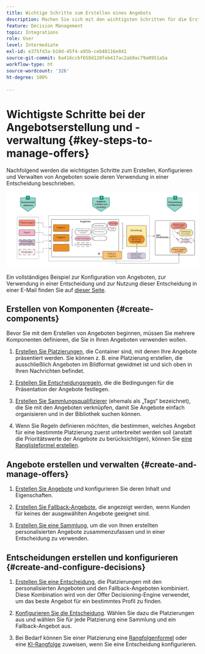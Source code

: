```yaml
---
title: Wichtige Schritte zum Erstellen eines Angebots
description: Machen Sie sich mit den wichtigsten Schritten für die Erstellung eines Angebots vertraut
feature: Decision Management
topic: Integrations
role: User
level: Intermediate
exl-id: e375fd3a-b10d-45f4-a95b-ceb48116e841
source-git-commit: 6a416ccbf658d128feb417ac2ab9ac79a0951a5a
workflow-type: ht
source-wordcount: '326'
ht-degree: 100%

---
```


# Wichtigste Schritte bei der Angebotserstellung und -verwaltung {#key-steps-to-manage-offers}

Nachfolgend werden die wichtigsten Schritte zum Erstellen, Konfigurieren und Verwalten von Angeboten sowie deren Verwendung in einer Entscheidung beschrieben.

![](../assets/offer-create-manage-process.png)

Ein vollständiges Beispiel zur Konfiguration von Angeboten, zur Verwendung in einer Entscheidung und zur Nutzung dieser Entscheidung in einer E-Mail finden Sie auf [dieser Seite](../offers-e2e.md).

## Erstellen von Komponenten {#create-components}

Bevor Sie mit dem Erstellen von Angeboten beginnen, müssen Sie mehrere Komponenten definieren, die Sie in Ihren Angeboten verwenden wollen.

1. [Erstellen Sie Platzierungen](creating-placements.md), die Container sind, mit denen Ihre Angebote präsentiert werden. Sie können z. B. eine Platzierung erstellen, die ausschließlich Angeboten im Bildformat gewidmet ist und sich oben in Ihren Nachrichten befindet.

1. [Erstellen Sie Entscheidungsregeln](creating-decision-rules.md), die die Bedingungen für die Präsentation der Angebote festlegen.

1. [Erstellen Sie Sammlungsqualifizierer](creating-tags.md) (ehemals als „Tags“ bezeichnet), die Sie mit den Angeboten verknüpfen, damit Sie Angebote einfach organisieren und in der Bibliothek suchen können.

1. Wenn Sie Regeln definieren möchten, die bestimmen, welches Angebot für eine bestimmte Platzierung zuerst unterbreitet werden soll (anstatt die Prioritätswerte der Angebote zu berücksichtigen), können Sie [eine Ranglisteformel erstellen](../ranking/create-ranking-formulas.md).

<!--
<table style="table-layout:fixed">
<tr style="border: 0;">
<td>
<img src="../../assets/do-not-localize/icon-placement.svg" width="60px">
<div>
<a href="../offer-library/creating-placements.md">Create placements</a>
</div>
<p>
</td>
<td>
<img src="../../assets/do-not-localize/icon-rules.svg" width="60px">
<div>
<a href="../offer-library/creating-decision-rules.md">Create decision rules</a>
</div>
<p>
<td>
<img src="../../assets/do-not-localize/icon-tags.svg" width="60px">
<div>
<a href="../offer-library/creating-tags.md">Create collection qualifiers</a>
</div>
<p>
</td>
<td>
<img src="../../assets/do-not-localize/icon-ranking.svg" width="60px">
<div>
<a href="../ranking/create-ranking-formulas.md">Create ranking formulas</a>
</div>
<p>
</td>
</tr>
</table>
-->

## Angebote erstellen und verwalten {#create-and-manage-offers}

1. [Erstellen Sie Angebote](creating-personalized-offers.md) und konfigurieren Sie deren Inhalt und Eigenschaften.

1. [Erstellen Sie Fallback-Angebote](creating-fallback-offers.md), die angezeigt werden, wenn Kunden für keines der ausgewählten Angebote geeignet sind.

1. [Erstellen Sie eine Sammlung](creating-collections.md), um die von Ihnen erstellten personalisierten Angebote zusammenzufassen und in einer Entscheidung zu verwenden.

<!--
<table style="table-layout:fixed">
<tr style="border: 0;">
<td>
<img src="../../assets/do-not-localize/icon-offer.svg" width="60px">
<div>
<a href="../offer-library/creating-personalized-offers.md">Create offers</a>
</div>
<p>
</td>
<td>
<img src="../../assets/do-not-localize/icon-fallback.svg" width="60px">
<div>
<a href="../offer-library/creating-fallback-offers.md">Create fallback offers</a>
</div>
<p>
</td>
<td>
<img src="../../assets/do-not-localize/icon-collection.svg" width="60px">
<div>
<a href="../offer-library/creating-collections.md">Create collections</a>
</div>
<p>
</td>
</tr>
</table>
-->

## Entscheidungen erstellen und konfigurieren {#create-and-configure-decisions}

1. [Erstellen Sie eine Entscheidung](../offer-activities/create-offer-activities.md), die Platzierungen mit den personalisierten Angeboten und den Fallback-Angeboten kombiniert. Diese Kombination wird von der Offer Decisioning-Engine verwendet, um das beste Angebot für ein bestimmtes Profil zu finden.

1. [Konfigurieren Sie die Entscheidung](../offer-activities/create-offer-activities.md#add-decision-scopes). Wählen Sie dazu die Platzierungen aus und wählen Sie für jede Platzierung eine Sammlung und ein Fallback-Angebot aus.

1. Bei Bedarf können Sie einer Platzierung eine [Rangfolgenformel](../offer-activities/configure-offer-selection.md#assign-ranking-formula) oder eine [KI-Rangfolge](../offer-activities/configure-offer-selection.md#use-ranking-strategy) zuweisen, wenn Sie eine Entscheidung konfigurieren.

<!--
<table style="table-layout:fixed">
<tr style="border: 0;">
<td>
<img src="../../assets/do-not-localize/icon-decision.svg" width="60px">
<div>
<a href="../offer-activities/create-offer-activities.md">Create decisions</a>
</div>
<p>
</td>
<td>
<img src="../../assets/do-not-localize/icon-configure-decision.svg" width="60px">
<div>
<a href="../offer-activities/create-offer-activities.md#add-offers">Configure decisions</a>
</div>
<p>
</td>
<td>
<img src="../../assets/do-not-localize/icon-assign-ranking.svg" width="60px">
<div>
<a href="../offer-activities/configure-offer-selection.md#assign-ranking-formula">Assign ranking</a>
</div>
<p>
</td>
</tr>
</table>
-->